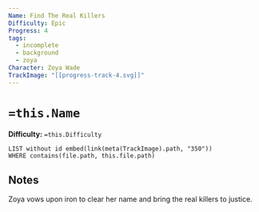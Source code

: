 ```yaml
---
Name: Find The Real Killers
Difficulty: Epic
Progress: 4
tags:
  - incomplete
  - background
  - zoya
Character: Zoya Wade
TrackImage: "[[progress-track-4.svg]]"
---
```


# `=this.Name`
**Difficulty:** `=this.Difficulty`

```dataview
LIST without id embed(link(meta(TrackImage).path, "350"))
WHERE contains(file.path, this.file.path)
```

## Notes
Zoya vows upon iron to clear her name and bring the real killers to justice.






